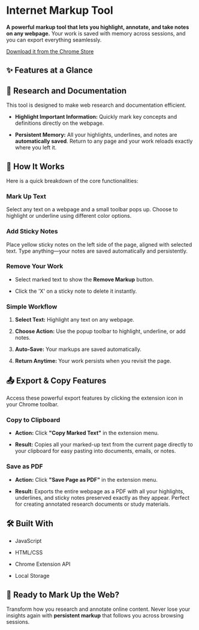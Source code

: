 Internet Markup Tool
====================

**A powerful markup tool that lets you highlight, annotate, and take notes on any webpage.** Your work is saved with memory across sessions, and you can export everything seamlessly.

[Download it from the Chrome Store](https://chromewebstore.google.com/detail/Web%20Page%20Markup%20Tool/lpoedmhdgkmngpgiodimgefgcglgcbpk?hl=en-GB)

✨ Features at a Glance
----------------------

🔎 Research and Documentation
-----------------------------

This tool is designed to make web research and documentation efficient.

*   **Highlight Important Information:** Quickly mark key concepts and definitions directly on the webpage.
    
*   **Persistent Memory:** All your highlights, underlines, and notes are **automatically saved**. Return to any page and your work reloads exactly where you left it.
    

🔧 How It Works
---------------

Here is a quick breakdown of the core functionalities:

### Mark Up Text

Select any text on a webpage and a small toolbar pops up. Choose to highlight or underline using different color options.

### Add Sticky Notes

Place yellow sticky notes on the left side of the page, aligned with selected text. Type anything—your notes are saved automatically and persistently.

### Remove Your Work

*   Select marked text to show the **Remove Markup** button.
    
*   Click the 'X' on a sticky note to delete it instantly.
    

### Simple Workflow

1.  **Select Text:** Highlight any text on any webpage.
    
2.  **Choose Action:** Use the popup toolbar to highlight, underline, or add notes.
    
3.  **Auto-Save:** Your markups are saved automatically.
    
4.  **Return Anytime:** Your work persists when you revisit the page.
    

📤 Export & Copy Features
-------------------------

Access these powerful export features by clicking the extension icon in your Chrome toolbar.

### Copy to Clipboard

*   **Action:** Click **"Copy Marked Text"** in the extension menu.
    
*   **Result:** Copies all your marked-up text from the current page directly to your clipboard for easy pasting into documents, emails, or notes.
    

### Save as PDF

*   **Action:** Click **"Save Page as PDF"** in the extension menu.
    
*   **Result:** Exports the entire webpage as a PDF with all your highlights, underlines, and sticky notes preserved exactly as they appear. Perfect for creating annotated research documents or study materials.
  

🛠️ Built With
--------------

*   JavaScript
    
*   HTML/CSS
    
*   Chrome Extension API
    
*   Local Storage
    

🚀 Ready to Mark Up the Web?
----------------------------

Transform how you research and annotate online content. Never lose your insights again with **persistent markup** that follows you across browsing sessions.
